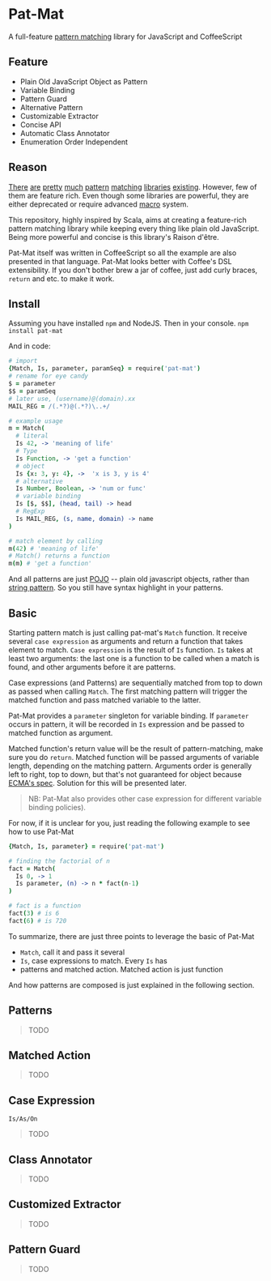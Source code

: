 Pat-Mat
==========

A full-feature [pattern matching](http://en.wikipedia.org/wiki/Pattern_match) library for JavaScript and CoffeeScript

## Feature

* Plain Old JavaScript Object as Pattern
* Variable Binding
* Pattern Guard
* Alternative Pattern
* Customizable Extractor
* Concise API
* Automatic Class Annotator
* Enumeration Order Independent

## Reason

[There](https://github.com/natefaubion/matches.js) [are](https://github.com/jfd/match-js) [pretty](https://github.com/dherman/pattern-match) [much](https://github.com/pb82/MissMatch) [pattern](https://github.com/puffnfresh/bilby.js) [matching](https://github.com/jiyinyiyong/coffee-pattern) [libraries](https://github.com/bramstein/funcy) [existing](https://github.com/natefaubion/sparkler). However, few of them are feature rich. Even though some libraries are powerful,  they are either deprecated or require advanced [macro](https://github.com/mozilla/sweet.js) system.

This repository, highly inspired by Scala, aims at creating a feature-rich pattern matching library while keeping every thing like plain old JavaScript. Being more powerful and concise is this library's Raison d'être.

Pat-Mat itself was written in CoffeeScript so all the example are also presented in that language. Pat-Mat looks better with Coffee's DSL extensibility. If you don't bother brew a jar of coffee, just add curly braces, `return` and etc. to make it work.

Install
---
Assuming you have installed `npm` and NodeJS. Then in your console.
`npm install pat-mat`

And in code:

```coffee
# import
{Match, Is, parameter, paramSeq} = require('pat-mat')
# rename for eye candy
$ = parameter
$$ = paramSeq
# later use, (username)@(domain).xx
MAIL_REG = /(.*?)@(.*?)\..+/

# example usage
m = Match(
  # literal
  Is 42, -> 'meaning of life'
  # Type
  Is Function, -> 'get a function'
  # object
  Is {x: 3, y: 4}, ->  'x is 3, y is 4'
  # alternative
  Is Number, Boolean, -> 'num or func'
  # variable binding
  Is [$, $$], (head, tail) -> head
  # RegExp
  Is MAIL_REG, (s, name, domain) -> name
)

# match element by calling
m(42) # 'meaning of life'
# Match() returns a function
m(m) # 'get a function'
```

And all patterns are just [POJO](http://en.wikipedia.org/wiki/Plain_Old_Java_Object) -- plain old javascript objects, rather than [string pattern](https://news.ycombinator.com/item?id=4519367). So you still have syntax highlight in your patterns.

Basic
---

Starting pattern match is just calling pat-mat's `Match` function. It receive several `case expression` as arguments and return a function that takes element to match. `Case expression` is  the result of `Is` function. `Is` takes at least two arguments: the last one is a function to be called when a match is found, and other arguments before it are patterns.

Case expressions (and Patterns) are sequentially matched from top to down as passed when calling `Match`. The first matching pattern will trigger the matched function and pass matched variable to the latter.

Pat-Mat provides a `parameter` singleton for variable binding. If `parameter` occurs in pattern, it will be recorded in `Is` expression and be passed to matched function as argument.

Matched function's return value will be the result of pattern-matching, make sure you do `return`. Matched function will be passed arguments of variable length, depending on the matching pattern. Arguments order is generally left to right, top to down, but that's not guaranteed for object because [ECMA's spec](http://stackoverflow.com/a/5525820). Solution for this will be presented later.

> NB: Pat-Mat also provides other case expression for different variable binding policies).

For now, if it is unclear for you, just reading the following example to see how to use Pat-Mat

```coffee
{Match, Is, parameter} = require('pat-mat')

# finding the factorial of n
fact = Match(
  Is 0, -> 1
  Is parameter, (n) -> n * fact(n-1)
)

# fact is a function
fact(3) # is 6
fact(6) # is 720
```
To summarize, there are just three points to leverage the basic of Pat-Mat
  * `Match`, call it and pass it several
  * `Is`, case expressions to match. Every `Is` has
  * patterns and matched action. Matched action is just function

And how patterns are composed is just explained in the following section.

Patterns
----

> TODO

Matched Action
---

> TODO

Case Expression
---
`Is/As/On`
> TODO

Class Annotator
---
> TODO

Customized Extractor
---
> TODO

Pattern Guard
---
> TODO
